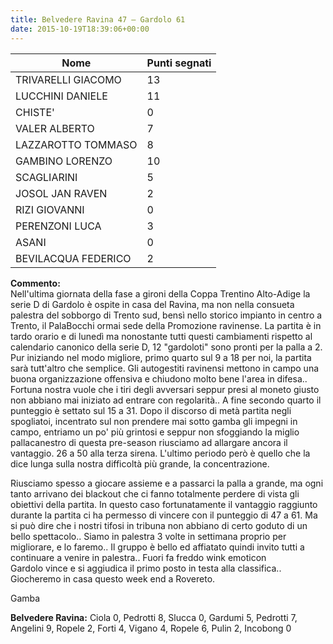 ```yaml
---
title: Belvedere Ravina 47 – Gardolo 61
date: 2015-10-19T18:39:06+00:00
---
```

| **Nome** | **Punti segnati** |
| -------- | ----------------- |
| TRIVARELLI GIACOMO | 13 |
| LUCCHINI DANIELE | 11 |
| CHISTE' | 0 |
| VALER ALBERTO | 7 |
| LAZZAROTTO TOMMASO | 8 |
| GAMBINO LORENZO | 10 |
| SCAGLIARINI | 5 |
| JOSOL JAN RAVEN | 2 |
| RIZI GIOVANNI | 0 |
| PERENZONI LUCA | 3 |
| ASANI | 0 |
| BEVILACQUA FEDERICO | 2 |

**Commento:**  
Nell'ultima giornata della fase a gironi della Coppa Trentino Alto-Adige la serie D di Gardolo è ospite in casa del Ravina, ma non nella consueta palestra del sobborgo di Trento sud, bensì nello storico impianto in centro a Trento, il PalaBocchi ormai sede della Promozione ravinense. La partita è in tardo orario e di lunedì ma nonostante tutti questi cambiamenti rispetto al calendario canonico della serie D, 12 "gardoloti" sono pronti per la palla a 2. Pur iniziando nel modo migliore, primo quarto sul 9 a 18 per noi, la partita sarà tutt'altro che semplice. Gli autogestiti ravinensi mettono in campo una buona organizzazione offensiva e chiudono molto bene l'area in difesa.. Fortuna nostra vuole che i tiri degli avversari seppur presi al moneto giusto non abbiano mai iniziato ad entrare con regolarità.. A fine secondo quarto il punteggio è settato sul 15 a 31. Dopo il discorso di metà partita negli spogliatoi, incentrato sul non prendere mai sotto gamba gli impegni in campo, entriamo un po' più grintosi e seppur non sfoggiando la miglio pallacanestro di questa pre-season riusciamo ad allargare ancora il vantaggio. 26 a 50 alla terza sirena. L'ultimo periodo però è quello che la dice lunga sulla nostra difficoltà più grande, la concentrazione.

Riusciamo spesso a giocare assieme e a passarci la palla a grande, ma ogni tanto arrivano dei blackout che ci fanno totalmente perdere di vista gli obiettivi della partita. In questo caso fortunatamente il vantaggio raggiunto durante la partita ci ha permesso di vincere con il punteggio di 47 a 61. Ma si può dire che i nostri tifosi in tribuna non abbiano di certo goduto di un bello spettacolo.. Siamo in palestra 3 volte in settimana proprio per migliorare, e lo faremo.. Il gruppo è bello ed affiatato quindi invito tutti a continuare a venire in palestra.. Fuori fa freddo wink emoticon  
Gardolo vince e si aggiudica il primo posto in testa alla classifica.. Giocheremo in casa questo week end a Rovereto.

Gamba

**Belvedere Ravina:** Ciola 0, Pedrotti 8, Slucca 0, Gardumi 5, Pedrotti 7, Angelini 9, Ropele 2, Forti 4, Vigano 4, Ropele 6, Pulin 2, Incobong 0
